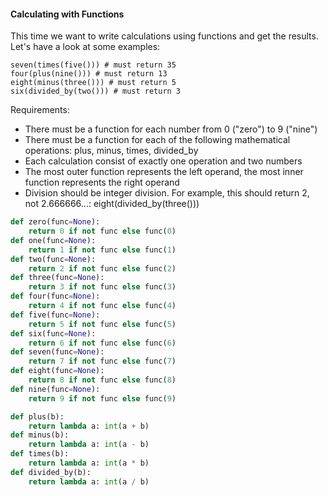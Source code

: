 #### Calculating with Functions
This time we want to write calculations using functions and get the results. Let's have a look at some examples:

```
seven(times(five())) # must return 35
four(plus(nine())) # must return 13
eight(minus(three())) # must return 5
six(divided_by(two())) # must return 3
```
Requirements:

* There must be a function for each number from 0 ("zero") to 9 ("nine")
* There must be a function for each of the following mathematical operations: plus, minus, times, divided_by
* Each calculation consist of exactly one operation and two numbers
* The most outer function represents the left operand, the most inner function represents the right operand
* Division should be integer division. For example, this should return 2, not 2.666666...:
eight(divided_by(three()))


```py
def zero(func=None): 
    return 0 if not func else func(0)
def one(func=None): 
    return 1 if not func else func(1)
def two(func=None):
    return 2 if not func else func(2)
def three(func=None): 
    return 3 if not func else func(3)
def four(func=None): 
    return 4 if not func else func(4)
def five(func=None): 
    return 5 if not func else func(5)
def six(func=None): 
    return 6 if not func else func(6)
def seven(func=None): 
    return 7 if not func else func(7)
def eight(func=None): 
    return 8 if not func else func(8)
def nine(func=None): 
    return 9 if not func else func(9)

def plus(b): 
    return lambda a: int(a + b)
def minus(b): 
    return lambda a: int(a - b)
def times(b): 
    return lambda a: int(a * b)
def divided_by(b): 
    return lambda a: int(a / b)
```
